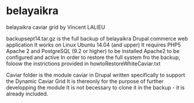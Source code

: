 # belayaikra
belayaikra caviar grid
by Vincent LALIEU


backupsept14.tar.gz is the full backup of belayaikra Drupal commerce web application
It works on Linux Ubuntu 14.04 (and upper)
It requires PHP5  Apache 2 and PostgreSQL (9.2 or higher) to be installed
Apache2 to be configured and active
In order to restore the full system fro the backup, foloow the instrictions provided in howtoRestoreWhiteCaviar.txt


Caviar folder is the module caviar in Drupal written specifically to support the Dynamic Caviar Grid 
It is thereonly for the purpose of further developping the module
It is not becessary to clone it in the backup - it is already included.

